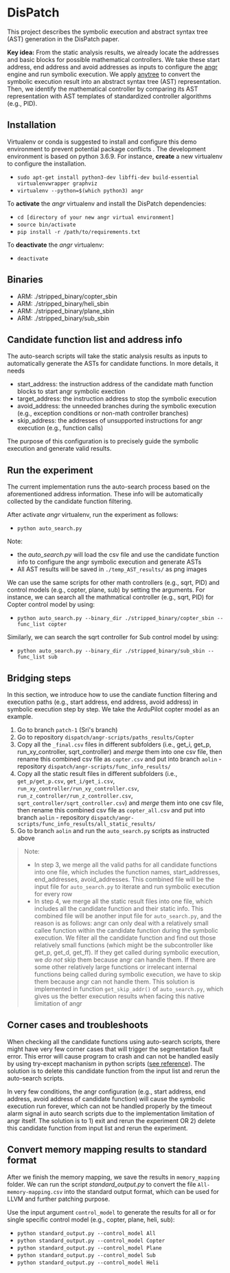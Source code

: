 ﻿# DisPatch
This project describes the symbolic execution and abstract syntax tree (AST) generation in the DisPatch paper. 

**Key idea:** From the static analysis results, we already locate the addresses and basic blocks for possible mathematical controllers. We take these start address, end address and avoid addresses as inputs to configure the [angr](https://github.com/angr/angr)  engine and run symbolic execution. We apply [anytree](https://anytree.readthedocs.io/en/latest/) to convert the symbolic execution result into an abstract syntax tree (AST) representation. Then, we identify the mathematical controller by comparing its AST representation with AST templates of standardized controller algorithms (e.g., PID).

## Installation
Virtualenv or conda is suggested to install and configure this demo environment to prevent potential package conflicts . The development environment is based on python 3.6.9. For instance,  **create** a new virtualenv to configure the installation.
- `sudo apt-get install python3-dev libffi-dev build-essential virtualenvwrapper graphviz`
- `virtualenv --python=$(which python3) angr`

To **activate** the *angr* virtualenv and install the DisPatch dependencies:
- `cd [directory of your new angr virtual environment]`
- `source bin/activate`
- `pip install -r /path/to/requirements.txt`

To **deactivate** the *angr* virtualenv:
 - `deactivate`

## Binaries
-  ARM: ./stripped_binary/copter_sbin
-  ARM: ./stripped_binary/heli_sbin
-  ARM: ./stripped_binary/plane_sbin
-  ARM: ./stripped_binary/sub_sbin

## Candidate function list and address info
The auto-search scripts will take the static analysis results as inputs to automatically generate the ASTs for candidate functions. In more details, it needs

- start_address: the instruction address of the  candidate math function blocks to start angr symbolic exection
- target_address: the instruction address to stop the symbolic execution
- avoid_address: the unneeded branches during the symbolic execution (e.g., exception conditions or non-math controller branches)
- skip_address: the addresses of unsupported instructions for angr execution (e.g., function calls)

The purpose of this configuration is to precisely guide the symbolic execution and generate valid results.

## Run the experiment
The current implementation runs the auto-search process based on the aforementioned address information. These info will be automatically collected by the candidate function filtering.

After activate *angr* virtualenv, run the experiment as follows:
- `python auto_search.py`

Note:
- the *auto_search.py* will load the csv file and use the candidate function info to configure the angr symbolic execution and generate ASTs
- All AST results will be saved in `./temp_AST_results/` as png images

We can use the same scripts for other math controllers (e.g., sqrt, PID) and control models (e.g., copter, plane, sub) by setting the arguments. For instance, we can search all the mathmatical controller (e.g., sqrt, PID) for Copter control model by using:

- `python auto_search.py --binary_dir ./stripped_binary/copter_sbin --func_list copter`

Similarly, we can search the sqrt controller for Sub control model by using:

- `python auto_search.py --binary_dir ./stripped_binary/sub_sbin --func_list sub`


## Bridging steps
In this section, we introduce how to use the candiate function filtering and execution paths (e.g., start address, end address, avoid address) in symbolic execution step by step. We take the ArduPilot copter model as an example.

1. Go to branch `patch-1` (Sri's branch)
2. Go to repository `dispatch/angr-scripts/paths_results/Copter`
3. Copy all the `_final.csv` files in different subfolders (i.e., get_i, get_p, run_xy_controller, sqrt_controller) and *merge* them into one csv file, then rename this combined csv file as `copter.csv` and put into branch `aolin` - repository `dispatch/angr-scripts/func_info_results/`
4. Copy all the static result files in different subfolders (i.e., `get_p/get_p.csv`, `get_i/get_i.csv`, `run_xy_controller/run_xy_controller.csv`, `run_z_controller/run_z_controller.csv`, `sqrt_controller/sqrt_controller.csv`) and *merge* them into one csv file, then rename this combined csv file as `copter_all.csv` and put into branch `aolin` - repository `dispatch/angr-scripts/func_info_results/all_static_results/`
5. Go to branch `aolin` and run the `auto_search.py` scripts as instructed above

> Note:
> * In step 3, we merge all the valid paths for all candidate functions into one file, which includes the function names, start_addresses, end_addresses, avoid_addresses. This combined file will be the input file for `auto_search.py` to iterate and run symbolic execution for every row
> * In step 4, we merge all the static result files into one file, which includes all the candidate function and their static info. This combined file will be another input file for `auto_search.py`, and the reason is as follows: angr can only deal with a relatively small callee function within the candidate function during the symbolic execution. We filter all the candidate function and find out those relatively small functions (which might be the subcontroller like get_p, get_d, get_ff). If they get called during symbolic execution, we *do not* skip them because angr can handle them. If there are some other relatively large functions or irrelecant internal functions being called during symbolic execution, we have to skip them because angr can not handle them. This solution is implemented in function `get_skip_addr()` of `auto_search.py`, which gives us the better execution results when facing this native limitation of angr

## Corner cases and troubleshoots
When checking all the candidate functions using auto-search scripts, there might have very few corner cases that will trigger the segmentation fault error. This error will cause program to crash and can not be handled easily by using try-except machanism in python scripts ([see reference](https://stackoverflow.com/questions/27950296/using-try-to-avoiding-a-segmentation-fault)). The solution is to delete this candidate function from the input list and rerun the auto-search scripts.

In very few conditions, the angr configuration (e.g., start address, end address, avoid address of candidate function) will cause the symbolic execution run forever, which can not be handled properly by the timeout alarm signal in auto search scripts due to the implementation limitation of angr itself. The solution is to 1) exit and rerun the experiment OR 2) delete this candidate function from input list and rerun the experiment.

## Convert memory mapping results to standard format
After we finish the memory mapping, we save the results in `memory_mapping` folder. We can run the script *standard_output.py* to convert the file `All-memory-mapping.csv` into the standard output format, which can be used for LLVM and further patching purpose.

Use the input argument `control_model` to generate the results for all or for single specific control model (e.g., copter, plane, heli, sub):

- `python standard_output.py --control_model All`
- `python standard_output.py --control_model Copter`
- `python standard_output.py --control_model Plane`
- `python standard_output.py --control_model Sub`
- `python standard_output.py --control_model Heli`

